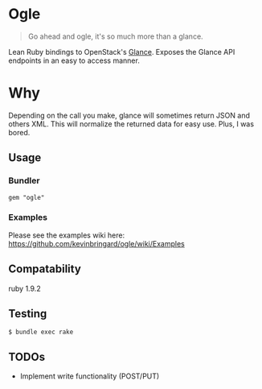 # Ogle

> Go ahead and ogle, it's so much more than a glance.

Lean Ruby bindings to OpenStack's [Glance](http://glance.openstack.org/). Exposes the Glance API endpoints in an easy to access manner.

# Why

Depending on the call you make, glance will sometimes return JSON and others XML. This will normalize the returned data for easy use. Plus, I was bored.

## Usage

### Bundler

    gem "ogle"

### Examples

Please see the examples wiki here: https://github.com/kevinbringard/ogle/wiki/Examples

## Compatability

ruby 1.9.2

## Testing

    $ bundle exec rake

## TODOs

* Implement write functionality (POST/PUT)

